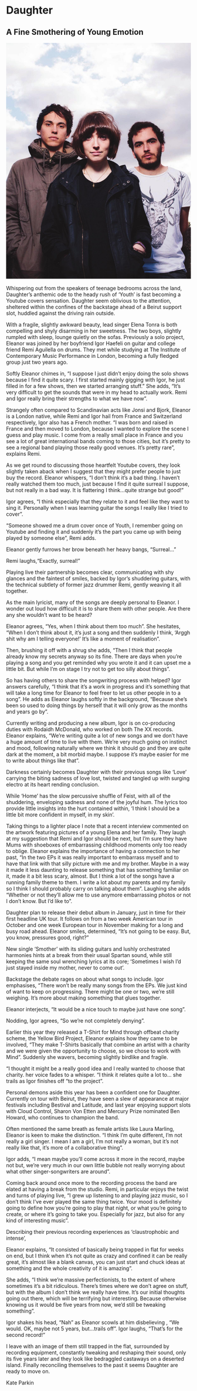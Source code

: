 # Daughter 	
## A Fine Smothering of Young Emotion

<p align="center">
<img src ="/Images/Timothy%20Cochrane/daughter_2013.jpg">
</p>

Whispering out from the speakers of teenage bedrooms across the land, Daughter’s anthemic ode to the heady rush of ‘Youth’ is fast becoming a Youtube covers sensation. Daughter seem oblivious to the attention, sheltered within the confines of the backstage ahead of a Beirut support slot, huddled against the driving rain outside.

With a fragile, slightly awkward beauty, lead singer Elena Tonra is both compelling and shyly disarming in her sweetness. The two boys, slightly rumpled with sleep, lounge quietly on the sofas. Previously a solo project, Eleanor was joined by her boyfriend Igor Haefeli on guitar and college friend Remi Aguilella on drums. They met while studying at The Institute of Contemporary Music Performance in London, becoming a fully fledged group just two years ago.

Softly Eleanor chimes in, “I suppose I just didn’t enjoy doing the solo shows because I find it quite scary. I first started mainly gigging with Igor, he just filled in for a few shows, then we started arranging stuff.” She adds, “It’s very difficult to get the sounds that were in my head to actually work. Remi and Igor really bring their strengths to what we have now”.

Strangely often compared to Scandinavian acts like Jonsi and Bjork, Eleanor is a London native, while Remi and Igor hail from France and Switzerland respectively, Igor also has a French mother. “I was born and raised in France and then moved to London, because I wanted to explore the scene I guess and play music. I come from a really small place in France and you see a lot of great international bands coming to those cities, but it’s pretty to see a regional band playing those really good venues. It’s pretty rare”, explains Remi.

As we get round to discussing those heartfelt Youtube covers, they look slightly taken aback when I suggest that they might prefer people to just buy the record. Eleanor whispers, “I don’t think it’s a bad thing. I haven’t really watched them too much, just because I find it quite surreal I suppose, but not really in a bad way. It is flattering I think…quite strange but good!”

Igor agrees, “I think especially that they relate to it and feel like they want to sing it. Personally when I was learning guitar the songs I really like I tried to cover”.

“Someone showed me a drum cover once of Youth, I remember going on Youtube and finding it and suddenly it’s the part you came up with being played by someone else”, Remi adds.

Eleanor gently furrows her brow beneath her heavy bangs, “Surreal…”

Remi laughs,“Exactly, surreal!”

Playing live their partnership becomes clear, communicating with shy glances and the faintest of smiles, backed by Igor’s shuddering guitars, with the technical subtlety of former jazz drummer Remi, gently weaving it all together.

As the main lyricist, many of the songs are deeply personal to Eleanor. I wonder out loud how difficult it is to share them with other people. Are there any she wouldn’t want to be heard?

Eleanor agrees, “Yes, when I think about them too much”. She hesitates, “When I don’t think about it, it’s just a song and then suddenly I think, ‘Arggh shit why am I telling everyone!’ It’s like a moment of realisation”.

Then, brushing it off with a shrug she adds, “Then I think that people already know my secrets anyway so its fine. There are days when you’re playing a song and you get reminded why you wrote it and it can upset me a little bit. But while I’m on stage I try not to get too silly about things”.

So has having others to share the songwriting process with helped? Igor answers carefully, “I think that it’s a work in progress and it’s something that will take a long time for Eleanor to feel freer to let us other people in to a song”. He adds as Eleanor laughs softly in the background, “Because she’s been so used to doing things by herself that it will only grow as the months and years go by”.

Currently writing and producing a new album, Igor is on co-producing duties with Rodaidh McDonald, who worked on both The XX records. Eleanor explains, “We’re writing quite a lot of new songs and we don’t have a huge amount of time to live with them. We’re very much going on instinct and mood, following naturally where we think it should go and they are quite dark at the moment, a bit morbid maybe. I suppose it’s maybe easier for me to write about things like that”.

Darkness certainly becomes Daughter with their previous songs like ‘Love’ carrying the biting sadness of love lost, twisted and tangled up with surging electro at its heart rending conclusion.

While ‘Home’ has the slow percussive shuffle of Feist, with all of the shuddering, enveloping sadness and none of the joyful hum. The lyrics too provide little insights into the hurt contained within, ‘I think I should be a little bit more confident in myself, in my skin’.

Taking things to a lighter place I note that a recent interview commented on the artwork featuring pictures of a young Elena and her family. They laugh at my suggestion that Remi and Igor should be next, but I’m sure they have Mums with shoeboxes of embarrassing childhood moments only too ready to oblige. Eleanor explains the importance of having a connection to her past, “In the two EPs it was really important to embarrass myself and to have that link with that silly picture with me and my brother. Maybe in a way it made it less daunting to release something that has something familiar on it, made it a bit less scary, almost. But I think a lot of the songs have a running family theme to them. I write a lot about my parents and my family so I think I should probably carry on talking about them”.  Laughing she adds “Whether or not they’ll allow me to use anymore embarrassing photos or not I don’t know. But I’d like to”.

Daughter plan to release their debut album in January, just in time for their first headline UK tour. It follows on from a two week American tour in October and one week European tour in November making for a long and busy road ahead.  Eleanor smiles, determined, “It’s not going to be easy. But, you know, pressures good, right?”

New single ‘Smother’ with its sliding guitars and lushly orchestrated harmonies hints at a break from their usual Spartan sound, while still keeping the same soul wrenching lyrics at its core; ‘Sometimes I wish I’d just stayed inside my mother, never to come out’.

Backstage the debate rages on about what songs to include. Igor emphasises, “There won’t be really many songs from the EPs. We just kind of want to keep on progressing. There might be one or two, we’re still weighing. It’s more about making something that glues together.

Eleanor interjects, “It would be a nice touch to maybe just have one song”.

Nodding, Igor agrees, “So we’re not completely denying”.

Earlier this year they released a T-Shirt for Mind through offbeat charity scheme, the Yellow Bird Project, Eleanor explains how they came to be involved, “They make T-Shirts basically that combine an artist with a charity and we were given the opportunity to choose, so we chose to work with Mind”. Suddenly she wavers, becoming slightly birdlike and fragile.

“I thought it might be a really good idea and I really wanted to choose that charity. her voice fades to a whisper. “I think it relates quite a lot to… she trails as Igor finishes off “to the project”.

Personal demons aside this year has been a confident one for Daughter. Currently on tour with Beirut, they have seen a slew of appearance at major festivals including Bestival and Latitude, and last year enjoying support slots with Cloud Control, Sharon Von Etten and Mercury Prize nominated Ben Howard, who continues to champion the band.

Often mentioned the same breath as female artists like Laura Marling, Eleanor is keen to make the distinction. “I think I’m quite different, I’m not really a girl singer. I mean I am a girl, I’m not really a woman, but it’s not really like that, it’s more of a collaborative thing”.

Igor adds, “I mean maybe you’ll come across it more in the record, maybe not but, we’re very much in our own little bubble not really worrying about what other singer-songwriters are around”.

Coming back around once more to the recording process the band are elated at having a break from the studio. Remi, in particular enjoys the twist and turns of playing live, “I grew up listening to and playing jazz music, so I don’t think I’ve ever played the same thing twice. Your mood is definitely going to define how you’re going to play that night, or what you’re going to create, or where it’s going to take you. Especially for jazz, but also for any kind of interesting music”.

Describing their previous recording experiences as ‘claustrophobic and intense’,

Eleanor explains, “It consisted of basically being trapped in flat for weeks on end, but I think when it’s not quite as crazy and confined it can be really great, it’s almost like a blank canvas, you can just start and chuck ideas at something and the whole creativity of it is amazing”.

She adds, “I think we’re massive perfectionists, to the extent of where sometimes it’s a bit ridiculous. There’s times where we don’t agree on stuff, but with the album I don’t think we really have time. It’s our initial thoughts going out there, which will be terrifying but interesting. Because otherwise knowing us it would be five years from now, we’d still be tweaking something”.

Igor shakes his head, “Nah” as Eleanor scowls at him disbelieving , “We would. OK, maybe not 5 years, but…trails off”. Igor laughs, “That’s for the second record!”

I leave with an image of them still trapped in the flat, surrounded by recording equipment, constantly tweaking and reshaping their sound, only its five years later and they look like bedraggled castaways on a deserted island. Finally reconciling themselves to the past it seems Daughter are ready to move on.

Kate Parkin

